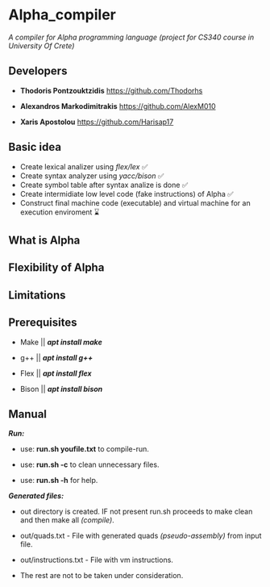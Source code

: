 # Alpha_compiler
*A compiler for *Alpha* programming language (project for CS340 course in University Of Crete)*
## Developers

- **Thodoris Pontzouktzidis** https://github.com/Thodorhs

- **Alexandros Markodimitrakis** https://github.com/AlexM010

- **Xaris Apostolou** https://github.com/Harisap17

## Basic idea
- Create lexical analizer using *flex/lex*  ✅
- Create syntax analyzer using *yacc/bison* ✅
- Create symbol table after syntax analize is done  ✅
- Create intermidiate low level code (fake instructions) of Alpha ✅
- Construct final machine code (executable) and virtual machine for an execution enviroment ⌛
## What is Alpha
## Flexibility of Alpha
## Limitations
## Prerequisites
- Make || ***apt install make***

- g++ || ***apt install g++***

- Flex || ***apt install flex***

- Bison || ***apt install bison***

## Manual
***Run:***
- use: **run.sh youfile.txt** to compile-run.

- use: **run.sh -c** to clean unnecessary files.

- use: **run.sh -h** for help.

***Generated files:***
- out directory is created. IF not present run.sh proceeds to make clean and then make all *(compile)*.

- out/quads.txt - File with generated quads *(pseudo-assembly)* from input file.

- out/instructions.txt -  File with vm instructions.

- The rest are not to be taken under consideration.

